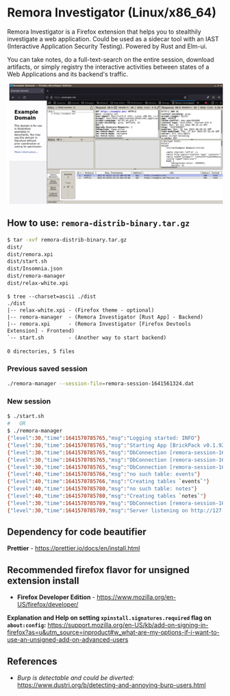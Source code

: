 # Remora Investigator (Linux/x86_64)


Remora Investigator is a Firefox extension that helps you to stealthily investigate a web application. Could be used as a sidecar tool with an IAST (Interactive Application Security Testing). Powered by Rust and Elm-ui.

You can take notes, do a full-text-search on the entire session, download artifacts, or simply registry the interactive activities between states of a Web Applications and its backend's traffic.


![Remora Screenshot](/doc/img/remora.png "Remora Investigator")


## How to use: `remora-distrib-binary.tar.gz`
```sh
$ tar -xvf remora-distrib-binary.tar.gz 
dist/
dist/remora.xpi
dist/start.sh
dist/Insomnia.json
dist/remora-manager
dist/relax-white.xpi
```
```
$ tree --charset=ascii ./dist
./dist
|-- relax-white.xpi - (Firefox theme - optional)
|-- remora-manager  - (Remora Investigator [Rust App] - Backend) 
|-- remora.xpi      - (Remora Investigator [Firefox Devtools Extension] - Frontend)
`-- start.sh        - (Another way to start backend)

0 directories, 5 files
```

### Previous saved session

```sh
./remora-manager --session-file=remora-session-1641561324.dat
```

### New session
```sh
$ ./start.sh 
#   OR
$ ./remora-manager
{"level":30,"time":1641570785765,"msg":"Logging started: INFO"}
{"level":30,"time":1641570785765,"msg":"Starting App [BrickPack v0.1.92]:"}
{"level":30,"time":1641570785765,"msg":"DbConnection [remora-session-1641570785.dat]: MODE (application_db) Initializing"}
{"level":30,"time":1641570785765,"msg":"DbConnection [remora-session-1641570785.dat]: MODE (application_db) Connected"}
{"level":30,"time":1641570785765,"msg":"DbConnection [remora-session-1641570785.dat]: Bootstraping"}
{"level":40,"time":1641570785766,"msg":"no such table: events"}
{"level":40,"time":1641570785766,"msg":"Creating tables `events`"}
{"level":40,"time":1641570785780,"msg":"no such table: notes"}
{"level":40,"time":1641570785780,"msg":"Creating tables `notes`"}
{"level":30,"time":1641570785789,"msg":"DbConnection [remora-session-1641570785.dat]: Bootstraped"}
{"level":30,"time":1641570785789,"msg":"Server listening on http://127.0.0.1:65432"}
```

## Dependency for code beautifier

**Prettier** - https://prettier.io/docs/en/install.html


## Recommended firefox flavor for unsigned extension install

- **Firefox Developer Edition** - https://www.mozilla.org/en-US/firefox/developer/

**Explanation and Help on setting `xpinstall.signatures.required` flag on `about:config`:** https://support.mozilla.org/en-US/kb/add-on-signing-in-firefox?as=u&utm_source=inproduct#w_what-are-my-options-if-i-want-to-use-an-unsigned-add-on-advanced-users

## References

- *Burp is detectable and could be diverted:* https://www.dustri.org/b/detecting-and-annoying-burp-users.html
